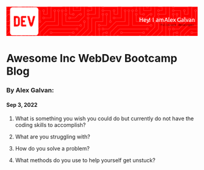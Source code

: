 ![bio header](/img/github-header-image.png)
# Awesome Inc WebDev Bootcamp Blog

### By Alex Galvan:
####  Sep 3, 2022


1. What is something you wish you could do but currently do not have the coding skills to accomplish?
> 

2. What are you struggling with?
> 

3. How do you solve a problem?
>

4. What methods do you use to help yourself get unstuck?
>
